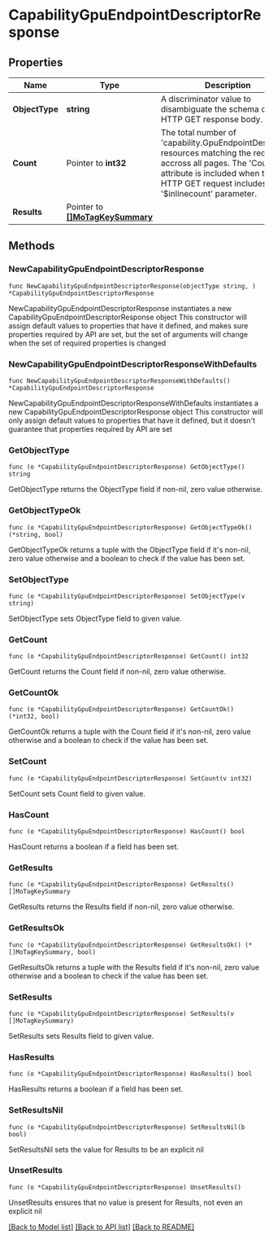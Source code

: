 # CapabilityGpuEndpointDescriptorResponse

## Properties

Name | Type | Description | Notes
------------ | ------------- | ------------- | -------------
**ObjectType** | **string** | A discriminator value to disambiguate the schema of a HTTP GET response body. | 
**Count** | Pointer to **int32** | The total number of &#39;capability.GpuEndpointDescriptor&#39; resources matching the request, accross all pages. The &#39;Count&#39; attribute is included when the HTTP GET request includes the &#39;$inlinecount&#39; parameter. | [optional] 
**Results** | Pointer to [**[]MoTagKeySummary**](MoTagKeySummary.md) |  | [optional] 

## Methods

### NewCapabilityGpuEndpointDescriptorResponse

`func NewCapabilityGpuEndpointDescriptorResponse(objectType string, ) *CapabilityGpuEndpointDescriptorResponse`

NewCapabilityGpuEndpointDescriptorResponse instantiates a new CapabilityGpuEndpointDescriptorResponse object
This constructor will assign default values to properties that have it defined,
and makes sure properties required by API are set, but the set of arguments
will change when the set of required properties is changed

### NewCapabilityGpuEndpointDescriptorResponseWithDefaults

`func NewCapabilityGpuEndpointDescriptorResponseWithDefaults() *CapabilityGpuEndpointDescriptorResponse`

NewCapabilityGpuEndpointDescriptorResponseWithDefaults instantiates a new CapabilityGpuEndpointDescriptorResponse object
This constructor will only assign default values to properties that have it defined,
but it doesn't guarantee that properties required by API are set

### GetObjectType

`func (o *CapabilityGpuEndpointDescriptorResponse) GetObjectType() string`

GetObjectType returns the ObjectType field if non-nil, zero value otherwise.

### GetObjectTypeOk

`func (o *CapabilityGpuEndpointDescriptorResponse) GetObjectTypeOk() (*string, bool)`

GetObjectTypeOk returns a tuple with the ObjectType field if it's non-nil, zero value otherwise
and a boolean to check if the value has been set.

### SetObjectType

`func (o *CapabilityGpuEndpointDescriptorResponse) SetObjectType(v string)`

SetObjectType sets ObjectType field to given value.


### GetCount

`func (o *CapabilityGpuEndpointDescriptorResponse) GetCount() int32`

GetCount returns the Count field if non-nil, zero value otherwise.

### GetCountOk

`func (o *CapabilityGpuEndpointDescriptorResponse) GetCountOk() (*int32, bool)`

GetCountOk returns a tuple with the Count field if it's non-nil, zero value otherwise
and a boolean to check if the value has been set.

### SetCount

`func (o *CapabilityGpuEndpointDescriptorResponse) SetCount(v int32)`

SetCount sets Count field to given value.

### HasCount

`func (o *CapabilityGpuEndpointDescriptorResponse) HasCount() bool`

HasCount returns a boolean if a field has been set.

### GetResults

`func (o *CapabilityGpuEndpointDescriptorResponse) GetResults() []MoTagKeySummary`

GetResults returns the Results field if non-nil, zero value otherwise.

### GetResultsOk

`func (o *CapabilityGpuEndpointDescriptorResponse) GetResultsOk() (*[]MoTagKeySummary, bool)`

GetResultsOk returns a tuple with the Results field if it's non-nil, zero value otherwise
and a boolean to check if the value has been set.

### SetResults

`func (o *CapabilityGpuEndpointDescriptorResponse) SetResults(v []MoTagKeySummary)`

SetResults sets Results field to given value.

### HasResults

`func (o *CapabilityGpuEndpointDescriptorResponse) HasResults() bool`

HasResults returns a boolean if a field has been set.

### SetResultsNil

`func (o *CapabilityGpuEndpointDescriptorResponse) SetResultsNil(b bool)`

 SetResultsNil sets the value for Results to be an explicit nil

### UnsetResults
`func (o *CapabilityGpuEndpointDescriptorResponse) UnsetResults()`

UnsetResults ensures that no value is present for Results, not even an explicit nil

[[Back to Model list]](../README.md#documentation-for-models) [[Back to API list]](../README.md#documentation-for-api-endpoints) [[Back to README]](../README.md)



